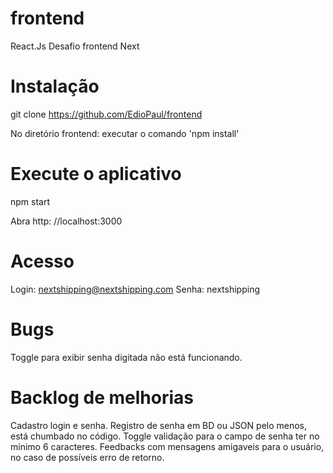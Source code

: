 # frontend

React.Js
Desafio frontend Next 

# Instalação

git clone https://github.com/EdioPaul/frontend

No diretório frontend: executar o comando 'npm install'

# Execute o aplicativo

npm start

Abra http: //localhost:3000

# Acesso

Login: nextshipping@nextshipping.com
Senha: nextshipping


# Bugs

Toggle para exibir senha digitada não está funcionando.

# Backlog de melhorias

Cadastro login e senha.
Registro de senha em BD ou JSON pelo menos, está chumbado no código.
Toggle validação para o campo de senha ter no mínimo 6 caracteres.
Feedbacks com mensagens amigaveis para o usuário, no caso de possíveis erro de retorno.  
